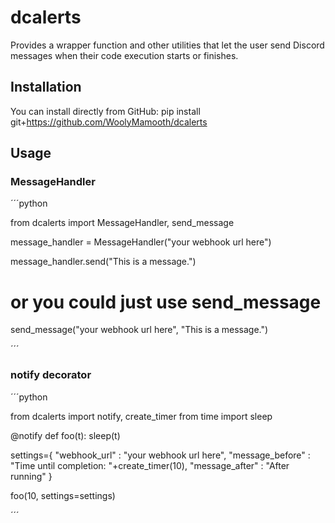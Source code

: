 # dcalerts
Provides a wrapper function and other utilities that let the user send Discord messages when their code execution starts or finishes.

## Installation

You can install directly from GitHub:
pip install git+https://github.com/WoolyMamooth/dcalerts

## Usage

### MessageHandler

´´´python

from dcalerts import MessageHandler, send_message

message_handler = MessageHandler("your webhook url here")

message_handler.send("This is a message.")

# or you could just use send_message

send_message("your webhook url here", "This is a message.")

´´´

### notify decorator
´´´python

from dcalerts import notify, create_timer
from time import sleep

@notify
def foo(t):
    sleep(t)

settings={
    "webhook_url" : "your webhook url here",
    "message_before" : "Time until completion: "+create_timer(10),
    "message_after" : "After running"
}

foo(10, settings=settings)

´´´